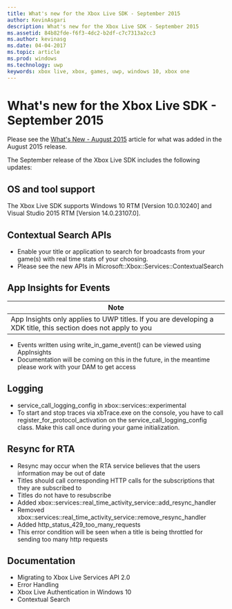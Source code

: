 ```yaml
---
title: What's new for the Xbox Live SDK - September 2015
author: KevinAsgari
description: What's new for the Xbox Live SDK - September 2015
ms.assetid: 84b82fde-f6f3-4dc2-b2df-c7c7313a2cc3
ms.author: kevinasg
ms.date: 04-04-2017
ms.topic: article
ms.prod: windows
ms.technology: uwp
keywords: xbox live, xbox, games, uwp, windows 10, xbox one
---
```


# What's new for the Xbox Live SDK - September 2015

Please see the [What's New - August 2015](1508-whats-new.md) article for what was added in the August 2015 release.

The September release of the Xbox Live SDK includes the following updates:

## OS and tool support ##
The Xbox Live SDK supports Windows 10 RTM [Version 10.0.10240] and Visual Studio 2015 RTM [Version 14.0.23107.0].

## Contextual Search APIs
* Enable your title or application to search for broadcasts from your game(s) with real time stats of your choosing.
* Please see the new APIs in Microsoft::Xbox::Services::ContextualSearch

## App Insights for Events

| Note |
|------|
| App Insights only applies to UWP titles.  If you are developing a XDK title, this section does not apply to you |

<p/>

* Events written using write_in_game_event() can be viewed using AppInsights
* Documentation will be coming on this in the future, in the meantime please work with your DAM to get access

## Logging
* service_call_logging_config in xbox::services::experimental
* To start and stop traces via xbTrace.exe on the console, you have to call register_for_protocol_activation on the service_call_logging_config class.  Make this call once during your game initialization.

## Resync for RTA
* Resync may occur when the RTA service believes that the users information may be out of date
* Titles should call corresponding HTTP calls for the subscriptions that they are subscribed to
* Titles do not have to resubscribe
* Added xbox::services::real_time_activity_service::add_resync_handler
* Removed xbox::services::real_time_activity_service::remove_resync_handler
* Added http_status_429_too_many_requests
* This error condition will be seen when a title is being throttled for sending too many http requests

## Documentation
* Migrating to Xbox Live Services API 2.0
* Error Handling
* Xbox Live Authentication in Windows 10
* Contextual Search
